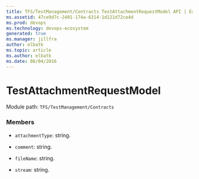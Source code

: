 ```yaml
---
title: TFS/TestManagement/Contracts TestAttachmentRequestModel API | Extensions for Azure DevOps Services
ms.assetid: 47ce9d7c-2401-174a-6314-1d121d72ce4d
ms.prod: devops
ms.technology: devops-ecosystem
generated: true
ms.manager: jillfra
author: elbatk
ms.topic: article
ms.author: elbatk
ms.date: 08/04/2016
---
```


# TestAttachmentRequestModel

Module path: `TFS/TestManagement/Contracts`


### Members

* `attachmentType`: string. 

* `comment`: string. 

* `fileName`: string. 

* `stream`: string. 

